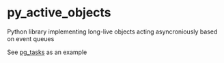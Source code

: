 # py_active_objects
Python library implementing long-live objects acting asyncroniously based on event queues

See [pg_tasks](https://github.com/ivanovrvl/pg_tasks) as an example
